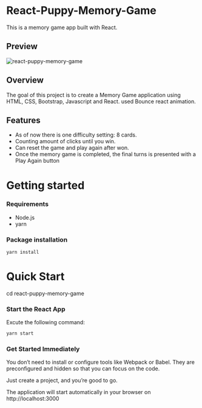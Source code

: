 # React-Puppy-Memory-Game
This is a memory game app built with React.

## Preview
![react-puppy-memory-game](https://user-images.githubusercontent.com/28641604/105571165-64182d80-5d13-11eb-9c27-5da470e9b544.png)




## Overview
 The goal of this project is to create a Memory Game application using HTML, CSS, Bootstrap, Javascript and React.
used Bounce react animation.
 
## Features

- As of now there is one difficulty setting: 8 cards.
- Counting amount of clicks until you win.
- Can reset the game and play again after won.
- Once the memory game is completed, the final turns is presented with a Play Again button


# Getting started

### Requirements

- Node.js
- yarn

### Package installation

```bash
yarn install
```

# Quick Start

cd react-puppy-memory-game

### Start the React App

Excute the following command:

```bash
yarn start
```
### Get Started Immediately

You don’t need to install or configure tools like Webpack or Babel. They are preconfigured and hidden so that you can focus on the code.

Just create a project, and you’re good to go.

The application will start automatically in your browser on http://localhost:3000
